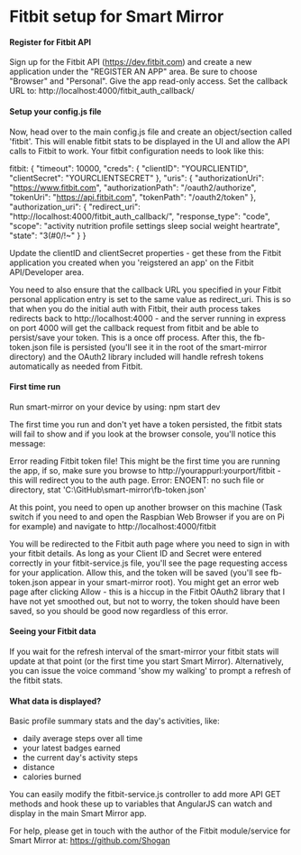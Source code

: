 # Fitbit setup for Smart Mirror

#### Register for Fitbit API

Sign up for the Fitbit API (https://dev.fitbit.com) and create a new application under the "REGISTER AN APP" area. Be sure to choose "Browser" and "Personal". Give the app read-only access. Set the callback URL to: http://localhost:4000/fitbit_auth_callback/

#### Setup your config.js file

Now, head over to the main config.js file and create an object/section called 'fitbit'. This will enable fitbit stats to be displayed in the UI and allow the API calls to Fitbit to work. Your fitbit configuration needs to look like this:

fitbit: {
  "timeout": 10000,
  "creds": {
      "clientID": "YOURCLIENTID",
      "clientSecret": "YOURCLIENTSECRET"
  },
  "uris": {
      "authorizationUri": "https://www.fitbit.com",
      "authorizationPath": "/oauth2/authorize",
      "tokenUri": "https://api.fitbit.com",
      "tokenPath": "/oauth2/token"
  },
  "authorization_uri": {
      "redirect_uri": "http://localhost:4000/fitbit_auth_callback/",
      "response_type": "code",
      "scope": "activity nutrition profile settings sleep social weight heartrate",
      "state": "3(#0/!~"
  }
}

Update the clientID and clientSecret properties - get these from the Fitbit application you created when you 'reigstered an app' on the Fitbit API/Developer area.

You need to also ensure that the callback URL you specified in your Fitbit personal application entry is set to the same value as redirect_uri. This is so that when you do the initial auth with Fitbit, their auth process takes redirects back to http://localhost:4000 - and the server running in express on port 4000 will get the callback request from fitbit and be able to persist/save your token. This is a once off process. After this, the fb-token.json file is persisted (you'll see it in the root of the smart-mirror directory) and the OAuth2 library included will handle refresh tokens automatically as needed from Fitbit.

#### First time run

Run smart-mirror on your device by using: npm start dev

The first time you run and don't yet have a token persisted, the fitbit stats will fail to show and if you look at the browser console, you'll notice this message:

Error reading Fitbit token file! This might be the first time you are running the app, if so, make sure you browse to http://yourappurl:yourport/fitbit - this will redirect you to the auth page. Error: ENOENT: no such file or directory, stat 'C:\GitHub\smart-mirror\fb-token.json'

At this point, you need to open up another browser on this machine (Task switch if you need to and open the Raspbian Web Browser if you are on Pi for example) and navigate to http://localhost:4000/fitbit

You will be redirected to the Fitbit auth page where you need to sign in with your fitbit details. As long as your Client ID and Secret were entered correctly in your fitbit-service.js file, you'll see the page requesting access for your application. Allow this, and the token will be saved (you'll see fb-token.json appear in your smart-mirror root). You might get an error web page after clicking Allow - this is a hiccup in the Fitbit OAuth2 library that I have not yet smoothed out, but not to worry, the token should have been saved, so you should be good now regardless of this error.

#### Seeing your Fitbit data

If you wait for the refresh interval of the smart-mirror your fitbit stats will update at that point (or the first time you start Smart Mirror). Alternatively, you can issue the voice command 'show my walking' to prompt a refresh of the fitbit stats.

#### What data is displayed?

Basic profile summary stats and the day's activities, like:

- daily average steps over all time
- your latest badges earned
- the current day's activity steps
- distance
- calories burned

You can easily modify the fitbit-service.js controller to add more API GET methods and hook these up to variables that AngularJS can watch and display in the main Smart Mirror app.

For help, please get in touch with the author of the Fitbit module/service for Smart Mirror at: https://github.com/Shogan